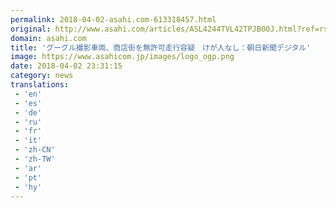 ```yaml
---
permalink: 2018-04-02-asahi.com-613318457.html
original: http://www.asahi.com/articles/ASL4244TVL42TPJB00J.html?ref=rss
domain: asahi.com
title: 'グーグル撮影車両、商店街を無許可走行容疑　けが人なし：朝日新聞デジタル'
image: https://www.asahicom.jp/images/logo_ogp.png
date: 2018-04-02 23:31:15
category: news
translations: 
 - 'en'
 - 'es'
 - 'de'
 - 'ru'
 - 'fr'
 - 'it'
 - 'zh-CN'
 - 'zh-TW'
 - 'ar'
 - 'pt'
 - 'hy'
---
```


